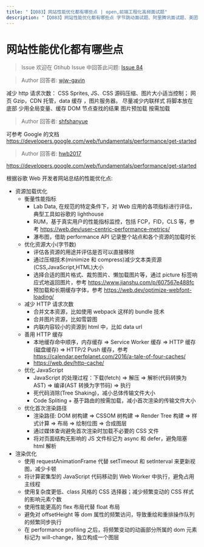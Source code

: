 ```yaml
---
title: "【Q083】网站性能优化都有哪些点 | open,前端工程化高频面试题"
description: "【Q083】网站性能优化都有哪些点 字节跳动面试题、阿里腾讯面试题、美团小米面试题。"
---
```


# 网站性能优化都有哪些点

> Issue
> 欢迎在 Gtihub Issue 中回答此问题: [Issue 84](https://github.com/shfshanyue/Daily-Question/issues/84)

> Author
> 回答者: [wjw-gavin](https://github.com/wjw-gavin)

减少 http 请求次数：
CSS Sprites, JS、CSS 源码压缩、图片大小适当控制；
网页 Gzip，CDN 托管，data 缓存 ，图片服务器。
尽量减少内联样式
将脚本放在底部
少用全局变量、缓存 DOM 节点查找的结果
图片预加载
按需加载

> Author
> 回答者: [shfshanyue](https://github.com/shfshanyue)

可参考 Google 的文档 <https://developers.google.com/web/fundamentals/performance/get-started>

> Author
> 回答者: [hwb2017](https://github.com/hwb2017)

https://developers.google.com/web/fundamentals/performance/get-started

根据谷歌 Web 开发者网站总结的性能优化点:

- 资源加载优化
  - 衡量性能指标
    - Lab Data, 在规范的特定条件下，对 Web 应用的各项指标进行评估，典型工具如谷歌的 lighthouse
    - RUM，基于真实用户的性能指标监控，包括 FCP，FID，CLS 等，参考 https://web.dev/user-centric-performance-metrics/
    - 瀑布图，借助 performance API 记录整个站点和各个资源的加载时长
  - 优化资源大小(字节数)
    - 评估各资源的用途并评估是否可以直接移除
    - 通过压缩技术(minimize 和 compress)减少文本类资源(CSS,JavaScript,HTML)大小
    - 选择合适的图片格式、裁剪图片、懒加载图片等，通过 picture 标签响应式地返回图片，参考 https://www.jianshu.com/p/607567e488fc
    - 预加载和长期缓存字体，参考 https://web.dev/optimize-webfont-loading/
  - 减少 HTTP 请求次数
    - 合并文本资源，比如使用 webpack 这样的 bundle 技术
    - 合并图片资源，比如雪碧图
    - 内联内容较小的资源到 html 中，比如 data url
  - 善用 HTTP 缓存
    - 本地缓存命中顺序，内存缓存 => Service Worker 缓存 => HTTP 缓存(磁盘缓存) => HTTP/2 Push 缓存，参考 https://calendar.perfplanet.com/2016/a-tale-of-four-caches/
    - https://web.dev/http-cache/
  - 优化 JavaScript
    - JavaScript 的处理过程：下载(fetch) => 解压 => 解析(代码转换为 AST) => 编译(AST 转换为字节码) => 执行
    - 死代码消除(Tree Shaking)，减小总体传输文件大小
    - Code Spliting + 基于路由的按需加载，减小首次渲染的传输文件大小
  - 优化首次渲染路径
    - 渲染路径: DOM 树构建 => CSSOM 树构建 => Render Tree 构建 => 样式计算 => 布局 => 绘制位图 => 合成图层
    - 通过媒体查询避免首次渲染时加载不必要的 CSS 文件
    - 将对页面结构无影响的 JS 文件标记为 async 和 defer，避免阻塞 html 解析
- 渲染优化
  - 使用 requestAnimationFrame 代替 setTimeout 和 setInterval 来更新视图，减少卡顿
  - 将计算密集型的 JavaScript 代码移动到 Web Worker 中执行，避免占用主线程
  - 使用复杂度更低、class 风格的 CSS 选择器；减少频繁变动的 CSS 样式的影响元素个数
  - 使用性能更高的 flex 布局代替 float 布局
  - 避免对 offsetHeight 等 dom 属性的频繁访问，导致重绘和重排操作队列的频繁同步执行
  - 在 performance profiling 之后，将频繁变动的动画部分所属的 dom 元素标记为 will-change，独立构成一个图层
